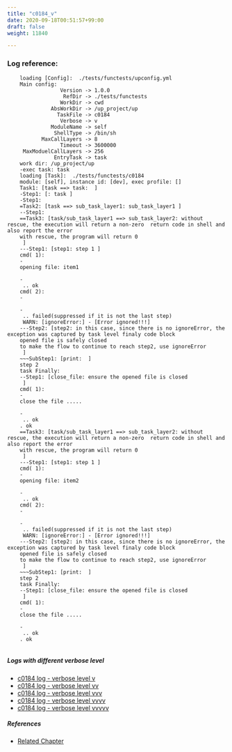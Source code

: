 ```yaml
---
title: "c0184_v"
date: 2020-09-18T00:51:57+99:00
draft: false
weight: 11840

---
```


### Log reference: <no value>

```
    loading [Config]:  ./tests/functests/upconfig.yml
    Main config:
                 Version -> 1.0.0
                  RefDir -> ./tests/functests
                 WorkDir -> cwd
              AbsWorkDir -> /up_project/up
                TaskFile -> c0184
                 Verbose -> v
              ModuleName -> self
               ShellType -> /bin/sh
           MaxCallLayers -> 8
                 Timeout -> 3600000
     MaxModuelCallLayers -> 256
               EntryTask -> task
    work dir: /up_project/up
    -exec task: task
    loading [Task]:  ./tests/functests/c0184
    module: [self], instance id: [dev], exec profile: []
    Task1: [task ==> task:  ]
    -Step1: [: task ]
    -Step1:
    =Task2: [task ==> sub_task_layer1: sub_task_layer1 ]
    --Step1:
    ==Task3: [task/sub_task_layer1 ==> sub_task_layer2: without rescue, the execution will return a non-zero  return code in shell and also report the error
    with rescue, the program will return 0
     ]
    ---Step1: [step1: step 1 ]
    cmd( 1):
    -
    opening file: item1
    
    -
     .. ok
    cmd( 2):
    -
    
    -
     .. failed(suppressed if it is not the last step)
     WARN: [ignoreError:] - [Error ignored!!!]
    ---Step2: [step2: in this case, since there is no ignoreError, the exception was captured by task level finaly code block
    opened file is safely closed
    to make the flow to continue to reach step2, use ignoreError
     ]
    ~~~SubStep1: [print:  ]
    step 2
    task Finally:
    --Step1: [close_file: ensure the opened file is closed
     ]
    cmd( 1):
    -
    close the file .....
    
    -
     .. ok
    . ok
    ==Task3: [task/sub_task_layer1 ==> sub_task_layer2: without rescue, the execution will return a non-zero  return code in shell and also report the error
    with rescue, the program will return 0
     ]
    ---Step1: [step1: step 1 ]
    cmd( 1):
    -
    opening file: item2
    
    -
     .. ok
    cmd( 2):
    -
    
    -
     .. failed(suppressed if it is not the last step)
     WARN: [ignoreError:] - [Error ignored!!!]
    ---Step2: [step2: in this case, since there is no ignoreError, the exception was captured by task level finaly code block
    opened file is safely closed
    to make the flow to continue to reach step2, use ignoreError
     ]
    ~~~SubStep1: [print:  ]
    step 2
    task Finally:
    --Step1: [close_file: ensure the opened file is closed
     ]
    cmd( 1):
    -
    close the file .....
    
    -
     .. ok
    . ok
    
```

##### Logs with different verbose level
* [c0184 log - verbose level v](../../logs/c0184_v)
* [c0184 log - verbose level vv](../../logs/c0184_vv)
* [c0184 log - verbose level vvv](../../logs/c0184_vvv)
* [c0184 log - verbose level vvvv](../../logs/c0184_vvvv)
* [c0184 log - verbose level vvvvv](../../logs/c0184_vvvvv)

##### References
* [Related Chapter](../../flow-controll/c0184)
